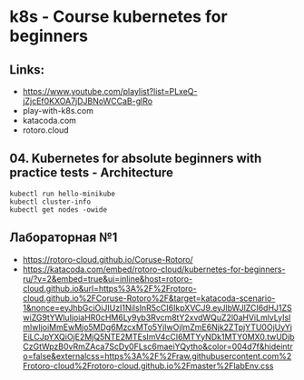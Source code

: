 # k8s - Course kubernetes for beginners

## Links:

- https://www.youtube.com/playlist?list=PLxeQ-jZjcEf0KXOA7jDJBNoWCCaB-glRo
- play-with-k8s.com
- katacoda.com
- rotoro.cloud


## 04. Kubernetes for absolute beginners with practice tests - Architecture

~~~
kubectl run hello-minikube
kubectl cluster-info
kubectl get nodes -owide
~~~

## Лабораторная №1

- https://rotoro-cloud.github.io/Coruse-Rotoro/
- https://katacoda.com/embed/rotoro-cloud/kubernetes-for-beginners-ru/?v=2&embed=true&ui=inline&host=rotoro-cloud.github.io&url=https%3A%2F%2Frotoro-cloud.github.io%2FCoruse-Rotoro%2F&target=katacoda-scenario-1&nonce=eyJhbGciOiJIUzI1NiIsInR5cCI6IkpXVCJ9.eyJlbWJlZCI6dHJ1ZSwiZG9tYWluIjoiaHR0cHM6Ly9yb3Rvcm8tY2xvdWQuZ2l0aHViLmlvLyIsImlwIjoiMmEwMjo5MDg6MzcxMTo5YjIwOjlmZmE6Njk2ZTpjYTU0OjUyYjEiLCJpYXQiOjE2MjQ5NTE2MTEsImV4cCI6MTYyNDk1MTY0MX0.twUDjbCzGtWpzB0vRmZAca7ScDy0FLsc6maeiYQytho&color=004d7f&hideintro=false&externalcss=https%3A%2F%2Fraw.githubusercontent.com%2Frotoro-cloud%2Frotoro-cloud.github.io%2Fmaster%2FlabEnv.css